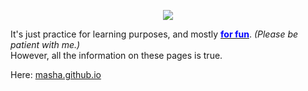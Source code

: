 <p align="center" style="text-align: center;"><a href="https://masha.github.io" target="blank"><img src="/mashafromche/blob/main/readme_Img.PNG?raw=true" /></a></p>

<p>It's just practice for learning purposes, and mostly <u><span style="color:blue;"><strong>for fun</strong></span></u>. <i>(Please be patient with me.)</i><br/>
However, all the information on these pages is true. </p>

Here: <a href="https://masha.github.io" target="blank">masha.github.io</a>
